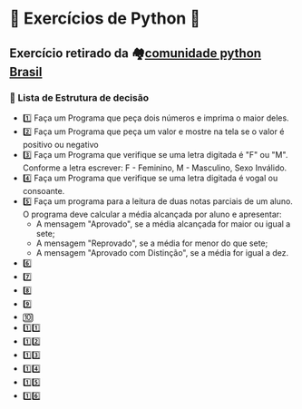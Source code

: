 # 🧠 Exercícios de Python 🐍

## Exercício retirado da 🏘️[comunidade python Brasil](https://wiki.python.org.br/EstruturaDeDecisao)

### 🚦 Lista de Estrutura de decisão

- 1️⃣ Faça um Programa que peça dois números e imprima o maior deles.
- 2️⃣ Faça um Programa que peça um valor e mostre na tela se o valor é positivo ou negativo
- 3️⃣ Faça um Programa que verifique se uma letra digitada é "F" ou "M". Conforme a letra escrever: F - Feminino, M - Masculino, Sexo Inválido.
- 4️⃣ Faça um Programa que verifique se uma letra digitada é vogal ou consoante.
- 5️⃣ Faça um programa para a leitura de duas notas parciais de um aluno. O programa deve calcular a média    alcançada por aluno e apresentar:
  - A mensagem "Aprovado", se a média alcançada for maior ou igual a sete;
  - A mensagem "Reprovado", se a média for menor do que sete;
  - A mensagem "Aprovado com Distinção", se a média for igual a dez.
- 6️⃣ 
- 7️⃣ 
- 8️⃣ 
- 9️⃣ 
- 🔟 
- 1️⃣1️⃣ 
- 1️⃣2️⃣
- 1️⃣3️⃣ 
- 1️⃣4️⃣ 
- 1️⃣5️⃣  
- 1️⃣6️⃣